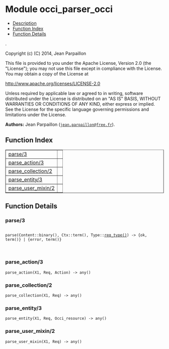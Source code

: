

# Module occi_parser_occi #
* [Description](#description)
* [Function Index](#index)
* [Function Details](#functions)

.

Copyright (c) (C) 2014, Jean Parpaillon

This file is provided to you under the Apache License,
Version 2.0 (the "License"); you may not use this file
except in compliance with the License.  You may obtain
a copy of the License at

http://www.apache.org/licenses/LICENSE-2.0

Unless required by applicable law or agreed to in writing,
software distributed under the License is distributed on an
"AS IS" BASIS, WITHOUT WARRANTIES OR CONDITIONS OF ANY
KIND, either express or implied.  See the License for the
specific language governing permissions and limitations
under the License.

__Authors:__ Jean Parpaillon ([`jean.parpaillon@free.fr`](mailto:jean.parpaillon@free.fr)).

<a name="index"></a>

## Function Index ##


<table width="100%" border="1" cellspacing="0" cellpadding="2" summary="function index"><tr><td valign="top"><a href="#parse-3">parse/3</a></td><td></td></tr><tr><td valign="top"><a href="#parse_action-3">parse_action/3</a></td><td></td></tr><tr><td valign="top"><a href="#parse_collection-2">parse_collection/2</a></td><td></td></tr><tr><td valign="top"><a href="#parse_entity-3">parse_entity/3</a></td><td></td></tr><tr><td valign="top"><a href="#parse_user_mixin-2">parse_user_mixin/2</a></td><td></td></tr></table>


<a name="functions"></a>

## Function Details ##

<a name="parse-3"></a>

### parse/3 ###

<pre><code>
parse(Content::binary(), Ctx::term(), Type::<a href="#type-req_type">req_type()</a>) -&gt; {ok, term()} | {error, term()}
</code></pre>
<br />

<a name="parse_action-3"></a>

### parse_action/3 ###

`parse_action(X1, Req, Action) -> any()`

<a name="parse_collection-2"></a>

### parse_collection/2 ###

`parse_collection(X1, Req) -> any()`

<a name="parse_entity-3"></a>

### parse_entity/3 ###

`parse_entity(X1, Req, Occi_resource) -> any()`

<a name="parse_user_mixin-2"></a>

### parse_user_mixin/2 ###

`parse_user_mixin(X1, Req) -> any()`

